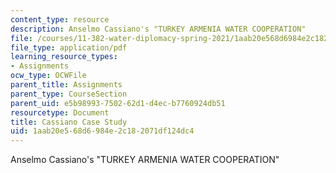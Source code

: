 ```yaml
---
content_type: resource
description: Anselmo Cassiano's "TURKEY ARMENIA WATER COOPERATION"
file: /courses/11-382-water-diplomacy-spring-2021/1aab20e568d6984e2c182071df124dc4_MIT11_382s21_Cassiano.pdf
file_type: application/pdf
learning_resource_types:
- Assignments
ocw_type: OCWFile
parent_title: Assignments
parent_type: CourseSection
parent_uid: e5b98993-7502-62d1-d4ec-b7760924db51
resourcetype: Document
title: Cassiano Case Study
uid: 1aab20e5-68d6-984e-2c18-2071df124dc4
---
```

Anselmo Cassiano's "TURKEY ARMENIA WATER COOPERATION"

